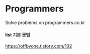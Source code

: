 # Programmers
Solve problems on programmers.co.kr

#### list 기본 문법
https://offbyone.tistory.com/102
